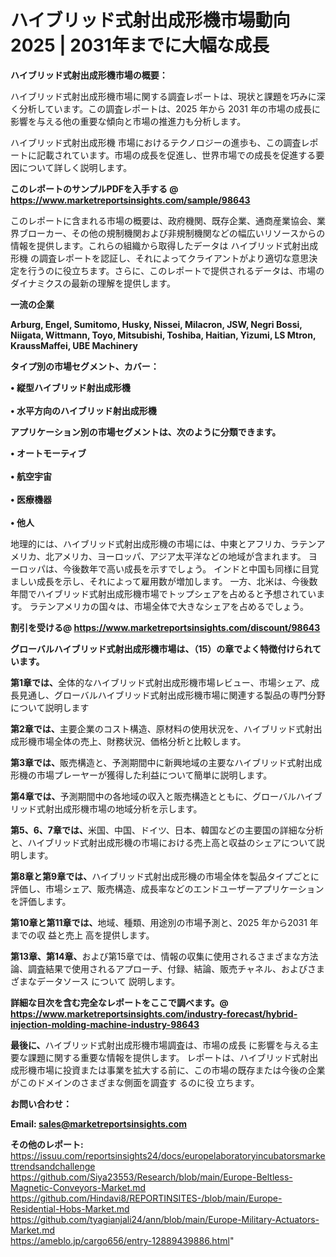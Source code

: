 # ハイブリッド式射出成形機市場動向2025 | 2031年までに大幅な成長

<strong><b>ハイブリッド式射出成形機市場の概要：</b></strong>

ハイブリッド式射出成形機市場に関する調査レポートは、現状と課題を巧みに深く分析しています。この調査レポートは、2025 年から 2031 年の市場の成長に影響を与える他の重要な傾向と市場の推進力も分析します。

ハイブリッド式射出成形機 市場におけるテクノロジーの進歩も、この調査レポートに記載されています。市場の成長を促進し、世界市場での成長を促進する要因について詳しく説明します。

<strong>このレポートのサンプルPDFを入手する @ <a href=https://www.marketreportsinsights.com/sample/98643>https://www.marketreportsinsights.com/sample/98643</a></strong>

このレポートに含まれる市場の概要は、政府機関、既存企業、通商産業協会、業界ブローカー、その他の規制機関および非規制機関などの幅広いリソースからの情報を提供します。これらの組織から取得したデータは ハイブリッド式射出成形機 の調査レポートを認証し、それによってクライアントがより適切な意思決定を行うのに役立ちます。さらに、このレポートで提供されるデータは、市場のダイナミクスの最新の理解を提供します。

<strong>一流の企業</strong>

<strong><b>Arburg, Engel, Sumitomo, Husky, Nissei, Milacron, JSW, Negri Bossi, Niigata, Wittmann, Toyo, Mitsubishi, Toshiba, Haitian, Yizumi, LS Mtron, KraussMaffei, UBE Machinery</b></strong>

<strong><b>タイプ別の市場セグメント、カバー：</b></strong>

<strong>• 縦型ハイブリッド射出成形機<br><br>• 水平方向のハイブリッド射出成形機</strong>

<strong><b>アプリケーション別の市場セグメントは、次のように分類できます。</b></strong>

<strong>• オートモーティブ<br><br>• 航空宇宙<br><br>• 医療機器<br><br>• 他人</strong>

 地理的には、ハイブリッド式射出成形機の市場には、中東とアフリカ、ラテンアメリカ、北アメリカ、ヨーロッパ、アジア太平洋などの地域が含まれます。 ヨーロッパは、今後数年で高い成長を示すでしょう。 インドと中国も同様に目覚ましい成長を示し、それによって雇用数が増加します。 一方、北米は、今後数年間でハイブリッド式射出成形機市場でトップシェアを占めると予想されています。 ラテンアメリカの国々は、市場全体で大きなシェアを占めるでしょう。

<strong>割引を受ける@ <a href=https://www.marketreportsinsights.com/discount/98643>https://www.marketreportsinsights.com/discount/98643</a></strong>

<strong><b>グローバルハイブリッド式射出成形機市場は、（15）の章でよく特徴付けられています。</b></strong>

<strong><b>第</b></strong><strong><b>1章では、</b></strong>全体的なハイブリッド式射出成形機市場レビュー、市場シェア、成長見通し、グローバルハイブリッド式射出成形機市場に関連する製品の専門分野について説明します

<strong><b>第2章では、</b></strong>主要企業のコスト構造、原材料の使用状況を、ハイブリッド式射出成形機市場全体の売上、財務状況、価格分析と比較します。

<strong><b>第3章では、</b></strong>販売構造と、予測期間中に新興地域の主要なハイブリッド式射出成形機の市場プレーヤーが獲得した利益について簡単に説明します。

<strong><b>第4章では、</b></strong>予測期間中の各地域の収入と販売構造とともに、グローバルハイブリッド式射出成形機市場の地域分析を示します。

<strong><b>第5、6、7章では、</b></strong>米国、中国、ドイツ、日本、韓国などの主要国の詳細な分析と、ハイブリッド式射出成形機の市場における売上高と収益のシェアについて説明します。

<strong><b>第8章と第9章では、</b></strong>ハイブリッド式射出成形機の市場全体を製品タイプごとに評価し、市場シェア、販売構造、成長率などのエンドユーザーアプリケーションを評価します。

<strong><b>第10章と第11章では、</b></strong>地域、種類、用途別の市場予測と、2025 年から2031 年までの収 益と売上 高を提供します。

<strong><b>第13章、第14章、</b></strong>および第15章では、情報の収集に使用されるさまざまな方法論、調査結果で使用されるアプローチ、付録、結論、販売チャネル、およびさまざまなデータソース について 説明します。

<strong>詳細な目次を含む完全なレポートをここで調べます。@ <a href=https://www.marketreportsinsights.com/industry-forecast/hybrid-injection-molding-machine-industry-98643>https://www.marketreportsinsights.com/industry-forecast/hybrid-injection-molding-machine-industry-98643</a></strong>

<strong><b>最後に、</b></strong>ハイブリッド式射出成形機市場調査は、市場の成長 に影響を</a>与える主要な課題に関する重要な情報を提供します。 レポートは、ハイブリッド式射出成形機市場に投資または事業を拡大する前に、この市場の既存または今後の企業がこのドメインのさまざまな側面を調査す るのに役 立ちます。

<strong><b>お問い合わせ：</b></strong>

<strong>Email: </strong><a href=mailto:sales@marketreportsinsights.com><strong>sales@marketreportsinsights.com</strong></a>

<strong>その他のレポート:</strong>
<br>
<a href=https://issuu.com/reportsinsights24/docs/europelaboratoryincubatorsmarkettrendsandchallenge>https://issuu.com/reportsinsights24/docs/europelaboratoryincubatorsmarkettrendsandchallenge</a>
<br>
<a href=https://github.com/Siya23553/Research/blob/main/Europe-Beltless-Magnetic-Conveyors-Market.md>https://github.com/Siya23553/Research/blob/main/Europe-Beltless-Magnetic-Conveyors-Market.md</a>
<br>
<a href=https://github.com/Hindavi8/REPORTINSITES-/blob/main/Europe-Residential-Hobs-Market.md>https://github.com/Hindavi8/REPORTINSITES-/blob/main/Europe-Residential-Hobs-Market.md</a>
<br>
<a href=https://github.com/tyagianjali24/ann/blob/main/Europe-Military-Actuators-Market.md>https://github.com/tyagianjali24/ann/blob/main/Europe-Military-Actuators-Market.md</a>
<br>
<a href=https://ameblo.jp/cargo656/entry-12889439886.html>https://ameblo.jp/cargo656/entry-12889439886.html</a>"
